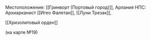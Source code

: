 Местоположение: [[Гринворт (Портовый город)]], Арлания
НПС: Архиарканист [[Игео Фалетан]], [[Луни Трезак]], 


[[Хризолитовый орден]]

(на карте №19)